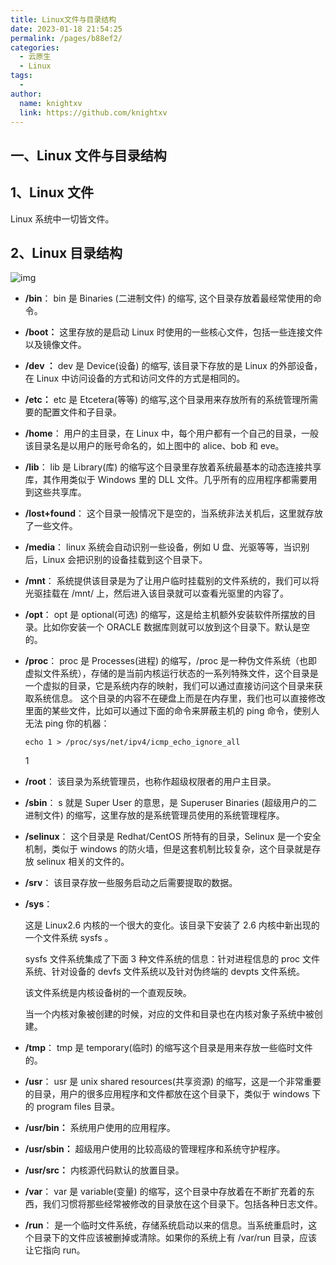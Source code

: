 ```yaml
---
title: Linux文件与目录结构
date: 2023-01-18 21:54:25
permalink: /pages/b88ef2/
categories:
  - 云原生
  - Linux
tags:
  - 
author: 
  name: knightxv
  link: https://github.com/knightxv
---
```

##  一、Linux 文件与目录结构

##  1、Linux 文件

Linux 系统中一切皆文件。

##  2、Linux 目录结构

![img](https://www.runoob.com/wp-content/uploads/2014/06/d0c50-linux2bfile2bsystem2bhierarchy.jpg)

-   **/bin**： bin 是 Binaries (二进制文件) 的缩写, 这个目录存放着最经常使用的命令。
-   **/boot：** 这里存放的是启动 Linux 时使用的一些核心文件，包括一些连接文件以及镜像文件。
-   **/dev ：** dev 是 Device(设备) 的缩写, 该目录下存放的是 Linux 的外部设备，在 Linux 中访问设备的方式和访问文件的方式是相同的。
-   **/etc：** etc 是 Etcetera(等等) 的缩写,这个目录用来存放所有的系统管理所需要的配置文件和子目录。
-   **/home**： 用户的主目录，在 Linux 中，每个用户都有一个自己的目录，一般该目录名是以用户的账号命名的，如上图中的 alice、bob 和 eve。
-   **/lib**： lib 是 Library(库) 的缩写这个目录里存放着系统最基本的动态连接共享库，其作用类似于 Windows 里的 DLL 文件。几乎所有的应用程序都需要用到这些共享库。
-   **/lost+found**： 这个目录一般情况下是空的，当系统非法关机后，这里就存放了一些文件。
-   **/media**： linux 系统会自动识别一些设备，例如 U 盘、光驱等等，当识别后，Linux 会把识别的设备挂载到这个目录下。
-   **/mnt**： 系统提供该目录是为了让用户临时挂载别的文件系统的，我们可以将光驱挂载在 /mnt/ 上，然后进入该目录就可以查看光驱里的内容了。
-   **/opt**： opt 是 optional(可选) 的缩写，这是给主机额外安装软件所摆放的目录。比如你安装一个 ORACLE 数据库则就可以放到这个目录下。默认是空的。
-   **/proc**： proc 是 Processes(进程) 的缩写，/proc 是一种伪文件系统（也即虚拟文件系统），存储的是当前内核运行状态的一系列特殊文件，这个目录是一个虚拟的目录，它是系统内存的映射，我们可以通过直接访问这个目录来获取系统信息。 这个目录的内容不在硬盘上而是在内存里，我们也可以直接修改里面的某些文件，比如可以通过下面的命令来屏蔽主机的 ping 命令，使别人无法 ping 你的机器：

    ```text
    echo 1 > /proc/sys/net/ipv4/icmp_echo_ignore_all
    ```

    1

-   **/root**： 该目录为系统管理员，也称作超级权限者的用户主目录。
-   **/sbin**： s 就是 Super User 的意思，是 Superuser Binaries (超级用户的二进制文件) 的缩写，这里存放的是系统管理员使用的系统管理程序。
-   **/selinux**： 这个目录是 Redhat/CentOS 所特有的目录，Selinux 是一个安全机制，类似于 windows 的防火墙，但是这套机制比较复杂，这个目录就是存放 selinux 相关的文件的。
-   **/srv**： 该目录存放一些服务启动之后需要提取的数据。
-   **/sys**：

    这是 Linux2.6 内核的一个很大的变化。该目录下安装了 2.6 内核中新出现的一个文件系统 sysfs 。

    sysfs 文件系统集成了下面 3 种文件系统的信息：针对进程信息的 proc 文件系统、针对设备的 devfs 文件系统以及针对伪终端的 devpts 文件系统。

    该文件系统是内核设备树的一个直观反映。

    当一个内核对象被创建的时候，对应的文件和目录也在内核对象子系统中被创建。

-   **/tmp**： tmp 是 temporary(临时) 的缩写这个目录是用来存放一些临时文件的。
-   **/usr**： usr 是 unix shared resources(共享资源) 的缩写，这是一个非常重要的目录，用户的很多应用程序和文件都放在这个目录下，类似于 windows 下的 program files 目录。
-   **/usr/bin：** 系统用户使用的应用程序。
-   **/usr/sbin：** 超级用户使用的比较高级的管理程序和系统守护程序。
-   **/usr/src：** 内核源代码默认的放置目录。
-   **/var**： var 是 variable(变量) 的缩写，这个目录中存放着在不断扩充着的东西，我们习惯将那些经常被修改的目录放在这个目录下。包括各种日志文件。
-   **/run**： 是一个临时文件系统，存储系统启动以来的信息。当系统重启时，这个目录下的文件应该被删掉或清除。如果你的系统上有 /var/run 目录，应该让它指向 run。
